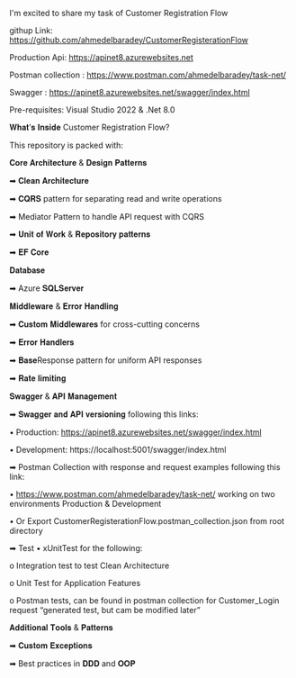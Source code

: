  I'm excited to share my task of Customer Registration Flow 

 githup Link: https://github.com/ahmedelbaradey/CustomerRegisterationFlow

Production Api: https://apinet8.azurewebsites.net

Postman collection : https://www.postman.com/ahmedelbaradey/task-net/

Swagger : https://apinet8.azurewebsites.net/swagger/index.html

Pre-requisites: Visual Studio 2022 & .Net 8.0

𝐖𝐡𝐚𝐭’𝐬 𝐈𝐧𝐬𝐢𝐝𝐞 Customer Registration Flow?

 This repository is packed with:

 𝐂𝐨𝐫𝐞 𝐀𝐫𝐜𝐡𝐢𝐭𝐞𝐜𝐭𝐮𝐫𝐞 & 𝐃𝐞𝐬𝐢𝐠𝐧 𝐏𝐚𝐭𝐭𝐞𝐫𝐧𝐬

 ➡ 𝐂𝐥𝐞𝐚𝐧 𝐀𝐫𝐜𝐡𝐢𝐭𝐞𝐜𝐭𝐮𝐫𝐞

 ➡ 𝐂𝐐𝐑𝐒 pattern for separating read and write operations

➡ Mediator Pattern to handle API request with CQRS  

 ➡ 𝐔𝐧𝐢𝐭 𝐨𝐟 𝐖𝐨𝐫𝐤 & 𝐑𝐞𝐩𝐨𝐬𝐢𝐭𝐨𝐫𝐲 𝐩𝐚𝐭𝐭𝐞𝐫𝐧𝐬

 ➡ 𝐄𝐅 𝐂𝐨𝐫𝐞

𝐃𝐚𝐭𝐚𝐛𝐚𝐬𝐞

 ➡ Azure 𝐒𝐐𝐋𝐒𝐞𝐫𝐯𝐞𝐫

 𝐌𝐢𝐝𝐝𝐥𝐞𝐰𝐚𝐫𝐞 & 𝐄𝐫𝐫𝐨𝐫 𝐇𝐚𝐧𝐝𝐥𝐢𝐧𝐠

 ➡ 𝐂𝐮𝐬𝐭𝐨𝐦 𝐌𝐢𝐝𝐝𝐥𝐞𝐰𝐚𝐫𝐞𝐬 for cross-cutting concerns

 ➡ 𝐄𝐫𝐫𝐨𝐫 𝐇𝐚𝐧𝐝𝐥𝐞𝐫𝐬 

 ➡ 𝐁𝐚𝐬𝐞Response pattern for uniform API responses

➡ 𝐑𝐚𝐭𝐞 𝐥𝐢𝐦𝐢𝐭𝐢𝐧𝐠

 𝐒𝐰𝐚𝐠𝐠𝐞𝐫 & 𝐀𝐏𝐈 𝐌𝐚𝐧𝐚𝐠𝐞𝐦𝐞𝐧𝐭

 ➡ 𝐒𝐰𝐚𝐠𝐠𝐞𝐫 𝐚𝐧𝐝 𝐀𝐏𝐈 𝐯𝐞𝐫𝐬𝐢𝐨𝐧𝐢𝐧𝐠 following this links:

•	Production: https://apinet8.azurewebsites.net/swagger/index.html

•	Development: https://localhost:5001/swagger/index.html

➡ Postman Collection with response and request examples following this link:

•	https://www.postman.com/ahmedelbaradey/task-net/   working on two environments Production & Development 

•	Or Export CustomerRegisterationFlow.postman_collection.json from root directory 

➡ Test 
•	xUnitTest for the following: 

o	Integration test to test Clean Architecture 

o	Unit Test for Application Features 


o	Postman tests, can be found in postman collection for Customer_Login request 
“generated test, but cam be modified later”

 

 𝐀𝐝𝐝𝐢𝐭𝐢𝐨𝐧𝐚𝐥 𝐓𝐨𝐨𝐥𝐬 & 𝐏𝐚𝐭𝐭𝐞𝐫𝐧𝐬

 ➡ 𝐂𝐮𝐬𝐭𝐨𝐦 𝐄𝐱𝐜𝐞𝐩𝐭𝐢𝐨𝐧𝐬 

 ➡ Best practices in 𝐃𝐃𝐃 and 𝐎𝐎𝐏


